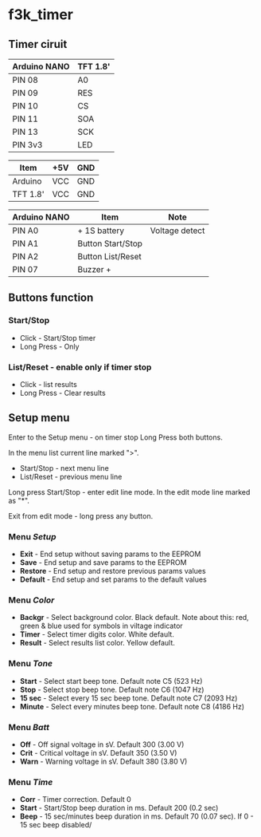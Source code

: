 # f3k_timer
## Timer ciruit
| Arduino NANO | TFT 1.8' |
| --- | --- |
| PIN 08 | A0 |
| PIN 09 | RES |
| PIN 10 | CS |
| PIN 11 | SOA |
| PIN 13 | SCK |
| PIN 3v3 | LED |

| Item | +5V | GND |
| --- | --- | --- |
| Arduino | VCC | GND |
| TFT 1.8' | VCC | GND |

| Arduino NANO | Item | Note |
| --- | --- | --- |
| PIN A0 | + 1S battery | Voltage detect |
| PIN A1 | Button Start/Stop | |
| PIN A2 | Button List/Reset | |
| PIN 07 | Buzzer + | |

## Buttons function
### Start/Stop      
* Click - Start/Stop timer
* Long Press - Only 

### List/Reset - enable only if timer stop
* Click - list results
* Long Press - Clear results

## Setup menu
Enter to the Setup menu - on timer stop Long Press both buttons.

In the menu list current line marked ">".

* Start/Stop - next menu line     
* List/Reset - previous menu line     

Long press Start/Stop - enter edit line mode. In the edit mode line marked as "*".

Exit from edit mode - long press any button.

### Menu *Setup*
* **Exit**    - End setup without saving params to the EEPROM
* **Save**    - End setup and save params to the EEPROM
* **Restore** - End setup and restore previous params values
* **Default** - End setup and set params to the default values

### Menu *Color*
* **Backgr**  - Select background color. Black default. Note about this: red, green & blue used for symbols in viltage indicator
* **Timer**   - Select timer digits color. White default.
* **Result**  - Select results list color. Yellow default.

### Menu *Tone*
* **Start**   - Select start beep tone. Default note C5 (523 Hz)
* **Stop**    - Select stop beep tone. Default note C6 (1047 Hz)
* **15 sec**  - Select every 15 sec beep tone. Default note C7 (2093 Hz)
* **Minute**  - Select every minutes beep tone. Default note C8 (4186 Hz)

### Menu *Batt*
* **Off**     - Off signal voltage in sV. Default 300 (3.00 V)
* **Crit**    - Critical voltage in sV. Default 350 (3.50 V)
* **Warn**    - Warning voltage in sV. Default 380 (3.80 V)

### Menu *Time*
* **Corr**    - Timer correction. Default 0
* **Start**   - Start/Stop beep duration in ms. Default 200 (0.2 sec)
* **Beep**    - 15 sec/minutes beep duration in ms. Default 70 (0.07 sec). If 0 - 15 sec beep disabled/
